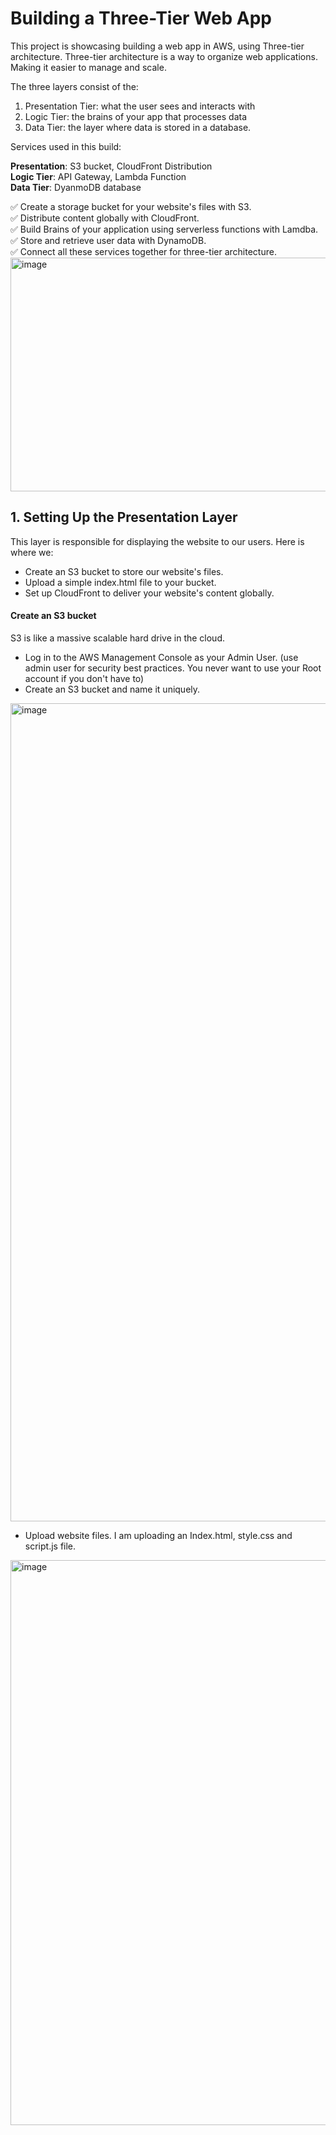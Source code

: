 # Building a Three-Tier Web App
This project is showcasing building a web app in AWS, using Three-tier architecture. Three-tier architecture is a way to organize web applications. Making it easier to manage and scale.

The three layers consist of the:
1. Presentation Tier: what the user sees and interacts with
2. Logic Tier: the brains of your app that processes data
3. Data Tier: the layer where data is stored in a database.

Services used in this build:

**Presentation**: S3 bucket, CloudFront Distribution  
**Logic Tier**: API Gateway, Lambda Function  
**Data Tier**: DyanmoDB database

✅ Create a storage bucket for your website's files with S3.  
✅ Distribute content globally with CloudFront.  
✅ Build Brains of your application using serverless functions with Lamdba.  
✅ Store and retrieve user data with DynamoDB.  
✅ Connect all these services together for three-tier architecture.  
<img width="509" height="374" alt="image" src="https://github.com/user-attachments/assets/65448b81-1ce3-49ff-af20-7b33a421388b" />

## 1. Setting Up the Presentation Layer
This layer is responsible for displaying the website to our users.
Here is where we:  
- Create an S3 bucket to store our website's files.
- Upload a simple index.html file to your bucket.
- Set up CloudFront to deliver your website's content globally.

#### Create an S3 bucket
S3 is like a massive scalable hard drive in the cloud.
* Log in to the AWS Management Console as your Admin User. (use admin user for security best practices. You never want to use your Root account if you don't have to)
* Create an S3 bucket and name it uniquely.
<img width="2808" height="1309" alt="image" src="https://github.com/user-attachments/assets/be73308f-a6a3-498c-8b12-51e505094bb4" />

  * Upload website files. I am uploading an Index.html, style.css and script.js file.  
<img width="2740" height="904" alt="image" src="https://github.com/user-attachments/assets/69aa8618-cc27-44a2-aca7-0fb2233f73d3" />






